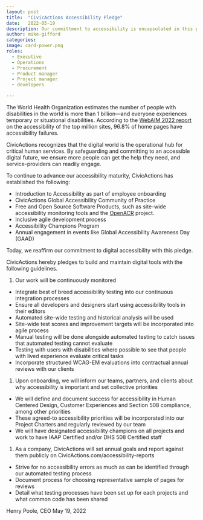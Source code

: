 ```yaml
---
layout: post
title:  "CivicActions Accessibility Pledge"
date:   2022-05-19
description: Our committment to accessibility is encapsulated in this pledge.
author: mike-gifford
categories: 
image: card-power.png
roles:
  - Executive
  - Operations
  - Procurement
  - Product manager
  - Project manager
  - developers

---
```




The World Health Organization estimates the number of people with disabilities in the world is more than 1 billion—and everyone experiences 
temporary or situational disabilities.  According to the [WebAIM 2022 report](https://webaim.org/projects/million/) on the accessibility of the top million sites, 96.8% of home pages have 
accessibility failures.  

CivicActions recognizes that the digital world is the operational hub for critical human services. By safeguarding and committing to an accessible digital future, we ensure more people can get the help they need, and service-providers can readily engage.

To continue to advance our accessibility maturity,  CivicActions has established the following:
- Introduction to Accessibility as part of employee onboarding
- CivicActions Global Accessibility Community of Practice 
- Free and Open Source Software Products, such as site-wide accessibility monitoring tools and the [OpenACR](https://gsa.github.io/openacr-editor/) project.
- Inclusive agile development process
- Accessibility Champions Program
- Annual engagement in events like Global Accessibility Awareness Day (GAAD)

Today, we reaffirm our commitment to digital accessibility with this pledge. 

CivicActions hereby pledges to build and maintain digital tools with the following guidelines.

1. Our work will be continuously monitored
- Integrate best of breed accessibility testing into our continuous integration processes 
- Ensure all developers and designers start using accessibility tools in their editors
- Automated site-wide testing and historical analysis will be used
- Site-wide test scores and improvement targets will be incorporated into agile process
- Manual testing will be done alongside automated testing to catch issues that automated testing cannot evaluate
- Testing with users with disabilities where possible to see that people with lived experience evaluate critical tasks
- Incorporate structured WCAG-EM evaluations into contractual annual reviews with our clients

1. Upon onboarding, we will inform our teams, partners, and clients about why accessibility is important and set collective priorities

- We will define and document success for accessibility in Human Centered Design, Customer Experiences and Section 508 compliance, among other priorities
- These agreed-to accessibility priorities will be incorporated into our Project Charters and regularly reviewed by our team
- We will have designated accessibility champions on all projects and work to have IAAP Certified and/or DHS 508 Certified staff

1. As a company, CivicActions will set annual goals and report against them publicly on CivicActions.com/accessibility-reports

- Strive for no accessibility errors as much as can be identified through our automated testing process
- Document process for choosing representative sample of pages for reviews
- Detail what testing processes have been set up for each projects and what common code has been shared

Henry Poole, CEO
May 19, 2022
